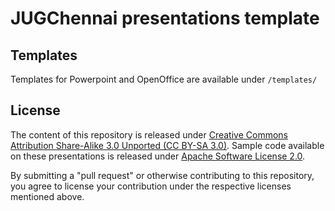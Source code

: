 # JUGChennai presentations template



## Templates

Templates for Powerpoint and OpenOffice are available under `/templates/`


## License

The content of this repository is released under 
[Creative Commons Attribution Share-Alike 3.0 Unported (CC BY-SA 3.0)][CC].
Sample code available on these presentations is released under [Apache Software License 2.0][ASL2].

[ASL2]: http://www.apache.org/licenses/LICENSE-2.0.html
[CC]: http://creativecommons.org/licenses/by-sa/3.0/

By submitting a "pull request" or otherwise contributing to this repository, you
agree to license your contribution under the respective licenses mentioned above.